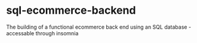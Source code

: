 # sql-ecommerce-backend
The building of a functional ecommerce back end using an SQL database - accessable through insomnia
